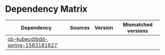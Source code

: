 # Dependency Matrix

Dependency | Sources | Version | Mismatched versions
---------- | ------- | ------- | -------------------
[cb-kubecd/bdd-spring-1583181627](https://github.com/cb-kubecd/bdd-spring-1583181627.git) |  | []() | 
